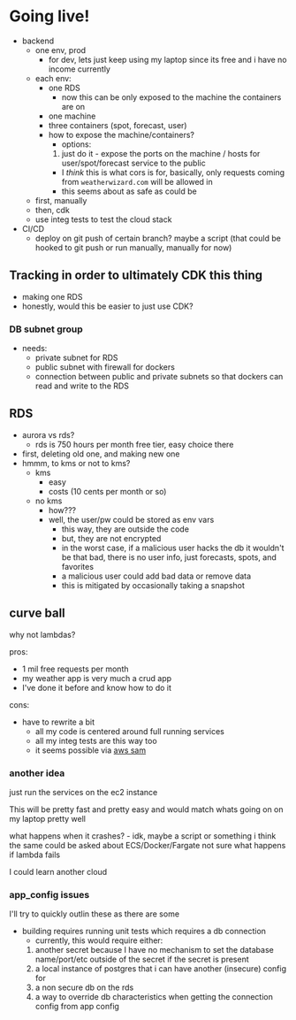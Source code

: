 # Going live!
* backend
  * one env, prod
    * for dev, lets just keep using my laptop since its free and i have no income currently
  * each env:
    * one RDS
      * now this can be only exposed to the machine the containers are on
    * one machine
    * three containers (spot, forecast, user)
    * how to expose the machine/containers?
      * options:
      1) just do it - expose the ports on the machine / hosts for user/spot/forecast service to the public 
        * I *think* this is what cors is for, basically, only requests coming from `weatherwizard.com` will be allowed in
        * this seems about as safe as could be
  * first, manually
  * then, cdk
  * use integ tests to test the cloud stack
* CI/CD
  * deploy on git push of certain branch? maybe a script (that could be hooked to git push or run manually, manually for now)

## Tracking in order to ultimately CDK this thing
* making one RDS
* honestly, would this be easier to just use CDK?

### DB subnet group
* needs:
  * private subnet for RDS
  * public subnet with firewall for dockers
  * connection between public and private subnets so that dockers can read and write to the RDS

## RDS
* aurora vs rds?
  * rds is 750 hours per month free tier, easy choice there
* first, deleting old one, and making new one
* hmmm, to kms or not to kms?
  * kms
    * easy
    * costs (10 cents per month or so)
  * no kms
    * how???
    * well, the user/pw could be stored as env vars
      * this way, they are outside the code
      * but, they are not encrypted
      * in the worst case, if a malicious user hacks the db it wouldn't be that bad, there is no user info, just forecasts, spots, and favorites
      * a malicious user could add bad data or remove data
      * this is mitigated by occasionally taking a snapshot

## curve ball
why not lambdas?

pros:
* 1 mil free requests per month
* my weather app is very much a crud app
* I've done it before and know how to do it

cons:
* have to rewrite a bit
  * all my code is centered around full running services
  * all my integ tests are this way too
  * it seems possible via [aws sam](https://docs.aws.amazon.com/serverless-application-model/latest/developerguide/serverless-sam-cli-using-invoke.html)

### another idea
just run the services on the ec2 instance

This will be pretty fast and pretty easy and would match whats going on on my laptop pretty well

what happens when it crashes? - idk, maybe a script or something
i think the same could be asked about ECS/Docker/Fargate
not sure what happens if lambda fails

I could learn another cloud


### app_config issues
I'll try to quickly outlin these as there are some
* building requires running unit tests which requires a db connection
  * currently, this would require either:
  1. another secret because I have no mechanism to set the database name/port/etc outside of the secret if the secret is present
  2. a local instance of postgres that i can have another (insecure) config for
  3. a non secure db on the rds
  4. a way to override db characteristics when getting the connection config from app config
